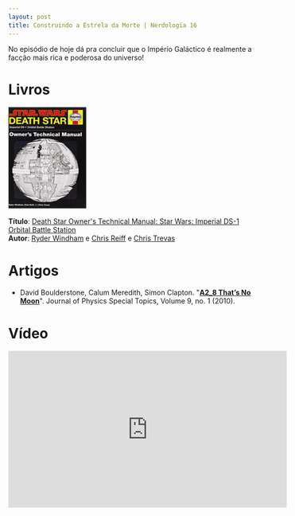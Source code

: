 ```yaml
---
layout: post
title: Construindo a Estrela da Morte | Nerdologia 16
---
```


No episódio de hoje dá pra concluir que o Império Galáctico é realmente a facção mais rica e poderosa do universo! 

Livros
=====

![Death Star Owner's Technical Manual: Star Wars: Imperial DS-1 Orbital Battle Station](../images/death-star.jpg)

**Título**: [Death Star Owner's Technical Manual: Star Wars: Imperial DS-1 Orbital Battle Station](http://www.amazon.com/gp/product/0804176612/ref=as_li_ss_tl?ie=UTF8&camp=1789&creative=390957&creativeASIN=0804176612&linkCode=as2&tag=rainhverme-20)<br>
**Autor**: [Ryder Windham](http://starwars.wikia.com/wiki/Ryder_Windham) e [Chris Reiff](http://www.chrisreiff.com/) e [Chris Trevas](http:/www.christrevas.com/)

Artigos
=====

- David Boulderstone, Calum Meredith, Simon Clapton. "[**A2_8 That’s No Moon**](https://physics.le.ac.uk/journals/index.php/pst/article/view/328/195%20Wookieepedia:%20http:/starwars.wikia.com/wiki/Death_Star)". Journal of Physics Special Topics, Volume 9, no. 1 (2010).

Vídeo
=====

<iframe width="560" height="315" src="https://www.youtube.com/embed/fXCL3jzM1js" frameborder="0" allowfullscreen></iframe>

